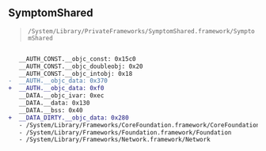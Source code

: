 ## SymptomShared

> `/System/Library/PrivateFrameworks/SymptomShared.framework/SymptomShared`

```diff

   __AUTH_CONST.__objc_const: 0x15c0
   __AUTH_CONST.__objc_doubleobj: 0x20
   __AUTH_CONST.__objc_intobj: 0x18
-  __AUTH.__objc_data: 0x370
+  __AUTH.__objc_data: 0xf0
   __DATA.__objc_ivar: 0xec
   __DATA.__data: 0x130
   __DATA.__bss: 0x40
+  __DATA_DIRTY.__objc_data: 0x280
   - /System/Library/Frameworks/CoreFoundation.framework/CoreFoundation
   - /System/Library/Frameworks/Foundation.framework/Foundation
   - /System/Library/Frameworks/Network.framework/Network

```
